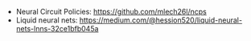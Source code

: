 * Neural Circuit Policies: https://github.com/mlech26l/ncps
* Liquid neural nets: https://medium.com/@hession520/liquid-neural-nets-lnns-32ce1bfb045a